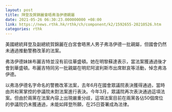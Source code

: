 ```yaml
---
layout: post
title: 拜登及賀錦麗會晤弗洛伊德親屬
date: 2021-05-26 06:30:23.000000000 +08:00
link: https://news.rthk.hk/rthk/ch/component/k2/1592655-20210526.htm
categories: rthk
---
```


美國總統拜登及副總統賀錦麗在白宮會晤黑人男子弗洛伊德一批親屬，但國會仍然未通過推動警務改革的法案。

弗洛伊德妹妹布麗吉特並沒有前往華盛頓。她在明黎蘇達表示，當法案獲通過後才會到華盛頓。布麗吉特同另一批親屬在明尼阿波利斯市出席默哀等活動，悼念弗洛伊德。

以弗洛伊德名字命名的警務改革法案，去年6月在國會眾議院表決獲得通過，當時由共和黨掌控的參議院未對法案進行表決。今年3月，眾議院再次表決通過這項法案。但由於兩黨在法案內容上出現嚴重分歧，這項法案目前在兩黨各佔50個席位的參議院仍未獲通過，未能如拜登所願，在25日簽署成為法律。
